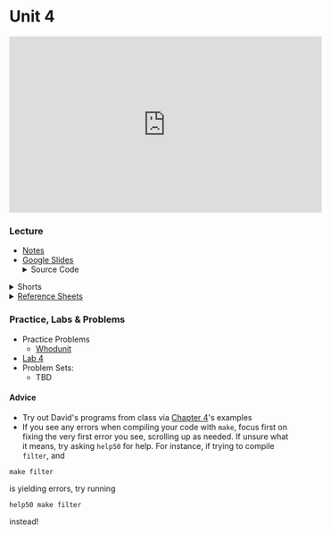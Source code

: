 # Unit 4

<iframe width="560" height="315" src="https://www.youtube.com/embed/nvO1sq_b_zI" title="YouTube video player" frameborder="0" allow="accelerometer; autoplay; clipboard-write; encrypted-media; gyroscope; picture-in-picture; web-share" allowfullscreen></iframe>

### Lecture  
<ul>
  <li><a href="https://cs50.harvard.edu/ap/2023/curriculum/x/notes/4/">Notes</a></li>
  <li><a href="https://docs.google.com/presentation/d/1iT5GvD8LLZsbpZC9n9ZwKi898E_A8Uiuu6z5fCSbrlc/edit?usp=sharing">Google Slides</a></li>
  
  <details><summary>Source Code</summary>
  <ul>
    <li><a href="https://cdn.cs50.net/2021/fall/lectures/4/src4/">Index</a></li>
    <li><a href="https://cdn.cs50.net/2021/fall/lectures/4/src4.pdf">PDF</a></li>
    <li><a href="https://cdn.cs50.net/2021/fall/lectures/4/src4.zip">Zip</a></li>
  </ul>
  </details>
</ul>

<details><summary>Shorts</summary>
  <ul>
    <li><a href="https://www.youtube.com/watch?v=u_atXp-NF6w">Hexadecimal</a></li>
    <li><a href="https://www.youtube.com/watch?v=XISnO2YhnsY">Pointers</a></li>
    <li><a href="https://www.youtube.com/watch?v=crxfzK3Oc9M">Defining Custom Types</a></li>
    <li><a href="https://www.youtube.com/watch?v=xa4ugmMDhiE">Dynamic Memory Allocation</a></li>
    <li><a href="https://www.youtube.com/watch?v=aCPkszeKRa4">Call Stacks</a></li>
    <li><a href="https://www.youtube.com/watch?v=bOF-SpEAYgk">File Pointers</a></li>
   </ul>
</details>

<details><summary><a href="\apcsp\assets\pdfs\ch4_ref_sheets_2020.pdf">Reference Sheets</a></summary>
  <ul>
    <li><a href="\apcsp\assets\pdfs\file_io.pdf">File I/O</a></li>
    <li><a href="\apcsp\assets\pdfs\hexadecimal.pdf">Hexadecimal</a></li>
    <li><a href="\apcsp\assets\pdfs\images.pdf">Images</a></li>
    <li><a href="\apcsp\assets\pdfs\structures_and_encapsulation.pdf">Structures and Encapsulation</a></li>
  </ul>
</details>

### Practice, Labs & Problems

- Practice Problems
  - [Whodunit](https://docs.cs50.net/2019/ap/problems/whodunit/whodunit.html)
- [Lab 4](https://cs50.harvard.edu/ap/2023/curriculum/x/labs/4/)
- Problem Sets:
  - TBD



#### Advice
- Try out David's programs from class via [Chapter 4](https://cdn.cs50.net/2021/fall/lectures/4/src4.pdf)'s examples
- If you see any errors when compiling your code with `make`, focus first on fixing the very first error you see, scrolling up as needed. If unsure what it means, try asking `help50` for help. For instance, if trying to compile `filter`, and

```
make filter 
```

is yielding errors, try running

```
help50 make filter
```

instead!